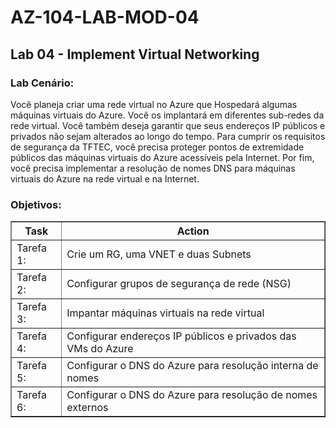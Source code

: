 # AZ-104-LAB-MOD-04

 <h2>Lab 04 - Implement Virtual Networking</h2>
 
<h3>Lab Cenário:</h3> 

Você planeja criar uma rede virtual no Azure que Hospedará algumas máquinas virtuais do Azure. Você os implantará em diferentes sub-redes da rede virtual. Você também deseja garantir que seus endereços IP públicos e privados não sejam alterados ao longo do tempo. Para cumprir os requisitos de segurança da TFTEC, você precisa proteger pontos de extremidade públicos das máquinas virtuais do Azure acessíveis pela Internet. Por fim, você precisa implementar a resolução de nomes DNS para máquinas virtuais do Azure na rede virtual e na Internet. 

<h3>Objetivos:</h3>  

<table border="1">    
  <tr>
    <th colspan="1">Task</th>  	              
    <th colspan="2">Action</th>
  </tr>
<td>Tarefa 1:</td>
    <td>Crie um RG, uma VNET e duas Subnets</td>
  </tr>
  <tr>
    <td>Tarefa 2:</td>
    <td>Configurar grupos de segurança de rede (NSG)</td>
  </tr>
  <tr>
    <td>Tarefa 3:</td>
    <td>Impantar máquinas virtuais na rede virtual</td>
  </tr>
  <tr>
    <td>Tarefa 4:</td>
    <td>Configurar endereços IP públicos e privados das VMs do Azure</td>
  </tr>
   <tr>
    <td>Tarefa 5:</td>
    <td>Configurar o DNS do Azure para resolução interna de nomes</td>
  </tr>
  <tr>
    <td>Tarefa 6:</td>
    <td>Configurar o DNS do Azure para resolução de nomes externos</td>
  </tr>
</table>

